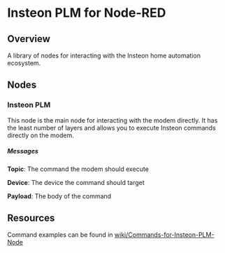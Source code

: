 # Insteon PLM for Node-RED

## Overview
A library of nodes for interacting with the Insteon home automation ecosystem.


## Nodes

### Insteon PLM
This node is the main node for interacting with the modem directly.  It has the least number of layers and allows you to execute Insteon commands directly on the modem.

##### Messages
**Topic**: The command the modem should execute

**Device**: The device the command should target

**Payload**: The body of the command


## Resources
Command examples can be found in [wiki/Commands-for-Insteon-PLM-Node](wiki/Commands-for-Insteon-PLM-Node)
